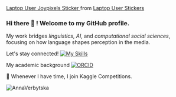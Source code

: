 <div class="tenor-gif-embed" data-postid="17335820" data-share-method="host" data-aspect-ratio="1" data-width="100%">
  <a href="https://tenor.com/view/laptop-user-joypixels-laptop-on-my-laptop-using-my-laptop-gif-17335820">
    Laptop User Joypixels Sticker
  </a>
  from <a href="https://tenor.com/search/laptop+user-stickers">Laptop User Stickers</a>
</div>



### Hi there 👋 ! Welcome to my GitHub profile.     

My work bridges *linguistics*, *AI*, and *computational social sciences*, focusing on how language shapes perception in the media.

Let's stay connected! [![My Skills](https://skillicons.dev/icons?i=linkedin)](https://www.linkedin.com/in/annaverbytska/)

My academic background [![ORCID](https://img.shields.io/badge/ORCID-0000-0002-4462-9738-blue)](https://orcid.org/my-orcid?orcid=0000-0002-4462-9738)

👯 Whenever I have time, I join Kaggle Competitions. 

<p><img align="left" src="https://github-readme-stats.vercel.app/api/top-langs/?username=AnnaVerbytska&amp;layout=compact&amp;hide=html" alt="AnnaVerbytska"></p>

